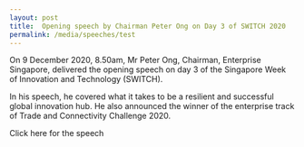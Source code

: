 ```yaml
---
layout: post
title:  Opening speech by Chairman Peter Ong on Day 3 of SWITCH 2020
permalink: /media/speeches/test
---
```

On 9 December 2020, 8.50am, Mr Peter Ong, Chairman, Enterprise Singapore, delivered the opening speech on day 3 of the Singapore Week of Innovation and Technology (SWITCH).

In his speech, he covered what it takes to be a resilient and successful global innovation hub. He also announced the winner of the enterprise track of Trade and Connectivity Challenge 2020.

Click here for the speech
